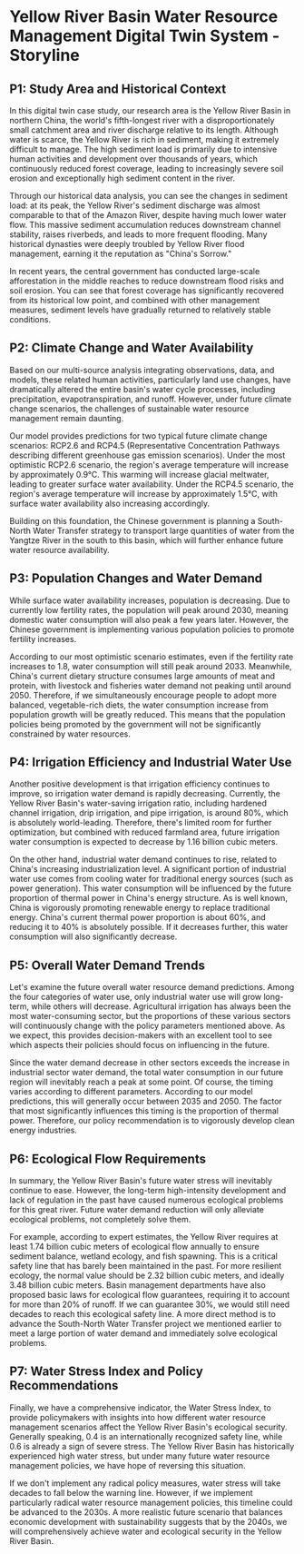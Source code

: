# Yellow River Basin Water Resource Management Digital Twin System - Storyline

## P1: Study Area and Historical Context

In this digital twin case study, our research area is the Yellow River Basin in northern China, the world's fifth-longest river with a disproportionately small catchment area and river discharge relative to its length. Although water is scarce, the Yellow River is rich in sediment, making it extremely difficult to manage. The high sediment load is primarily due to intensive human activities and development over thousands of years, which continuously reduced forest coverage, leading to increasingly severe soil erosion and exceptionally high sediment content in the river.

Through our historical data analysis, you can see the changes in sediment load: at its peak, the Yellow River's sediment discharge was almost comparable to that of the Amazon River, despite having much lower water flow. This massive sediment accumulation reduces downstream channel stability, raises riverbeds, and leads to more frequent flooding. Many historical dynasties were deeply troubled by Yellow River flood management, earning it the reputation as "China's Sorrow."

In recent years, the central government has conducted large-scale afforestation in the middle reaches to reduce downstream flood risks and soil erosion. You can see that forest coverage has significantly recovered from its historical low point, and combined with other management measures, sediment levels have gradually returned to relatively stable conditions.

## P2: Climate Change and Water Availability

Based on our multi-source analysis integrating observations, data, and models, these related human activities, particularly land use changes, have dramatically altered the entire basin's water cycle processes, including precipitation, evapotranspiration, and runoff. However, under future climate change scenarios, the challenges of sustainable water resource management remain daunting.

Our model provides predictions for two typical future climate change scenarios: RCP2.6 and RCP4.5 (Representative Concentration Pathways describing different greenhouse gas emission scenarios). Under the most optimistic RCP2.6 scenario, the region's average temperature will increase by approximately 0.9°C. This warming will increase glacial meltwater, leading to greater surface water availability. Under the RCP4.5 scenario, the region's average temperature will increase by approximately 1.5°C, with surface water availability also increasing accordingly.

Building on this foundation, the Chinese government is planning a South-North Water Transfer strategy to transport large quantities of water from the Yangtze River in the south to this basin, which will further enhance future water resource availability.

## P3: Population Changes and Water Demand

While surface water availability increases, population is decreasing. Due to currently low fertility rates, the population will peak around 2030, meaning domestic water consumption will also peak a few years later. However, the Chinese government is implementing various population policies to promote fertility increases.

According to our most optimistic scenario estimates, even if the fertility rate increases to 1.8, water consumption will still peak around 2033. Meanwhile, China's current dietary structure consumes large amounts of meat and protein, with livestock and fisheries water demand not peaking until around 2050. Therefore, if we simultaneously encourage people to adopt more balanced, vegetable-rich diets, the water consumption increase from population growth will be greatly reduced. This means that the population policies being promoted by the government will not be significantly constrained by water resources.

## P4: Irrigation Efficiency and Industrial Water Use

Another positive development is that irrigation efficiency continues to improve, so irrigation water demand is rapidly decreasing. Currently, the Yellow River Basin's water-saving irrigation ratio, including hardened channel irrigation, drip irrigation, and pipe irrigation, is around 80%, which is absolutely world-leading. Therefore, there's limited room for further optimization, but combined with reduced farmland area, future irrigation water consumption is expected to decrease by 1.16 billion cubic meters.

On the other hand, industrial water demand continues to rise, related to China's increasing industrialization level. A significant portion of industrial water use comes from cooling water for traditional energy sources (such as power generation). This water consumption will be influenced by the future proportion of thermal power in China's energy structure. As is well known, China is vigorously promoting renewable energy to replace traditional energy. China's current thermal power proportion is about 60%, and reducing it to 40% is absolutely possible. If it decreases further, this water consumption will also significantly decrease.

## P5: Overall Water Demand Trends

Let's examine the future overall water resource demand predictions. Among the four categories of water use, only industrial water use will grow long-term, while others will decrease. Agricultural irrigation has always been the most water-consuming sector, but the proportions of these various sectors will continuously change with the policy parameters mentioned above. As we expect, this provides decision-makers with an excellent tool to see which aspects their policies should focus on influencing in the future.

Since the water demand decrease in other sectors exceeds the increase in industrial sector water demand, the total water consumption in our future region will inevitably reach a peak at some point. Of course, the timing varies according to different parameters. According to our model predictions, this will generally occur between 2035 and 2050. The factor that most significantly influences this timing is the proportion of thermal power. Therefore, our policy recommendation is to vigorously develop clean energy industries.

## P6: Ecological Flow Requirements

In summary, the Yellow River Basin's future water stress will inevitably continue to ease. However, the long-term high-intensity development and lack of regulation in the past have caused numerous ecological problems for this great river. Future water demand reduction will only alleviate ecological problems, not completely solve them.

For example, according to expert estimates, the Yellow River requires at least 1.74 billion cubic meters of ecological flow annually to ensure sediment balance, wetland ecology, and fish spawning. This is a critical safety line that has barely been maintained in the past. For more resilient ecology, the normal value should be 2.32 billion cubic meters, and ideally 3.48 billion cubic meters. Basin management departments have also proposed basic laws for ecological flow guarantees, requiring it to account for more than 20% of runoff. If we can guarantee 30%, we would still need decades to reach this ecological safety line. A more direct method is to advance the South-North Water Transfer project we mentioned earlier to meet a large portion of water demand and immediately solve ecological problems.

## P7: Water Stress Index and Policy Recommendations

Finally, we have a comprehensive indicator, the Water Stress Index, to provide policymakers with insights into how different water resource management scenarios affect the Yellow River Basin's ecological security. Generally speaking, 0.4 is an internationally recognized safety line, while 0.6 is already a sign of severe stress. The Yellow River Basin has historically experienced high water stress, but under many future water resource management policies, we have hope of reversing this situation.

If we don't implement any radical policy measures, water stress will take decades to fall below the warning line. However, if we implement particularly radical water resource management policies, this timeline could be advanced to the 2030s. A more realistic future scenario that balances economic development with sustainability suggests that by the 2040s, we will comprehensively achieve water and ecological security in the Yellow River Basin.
